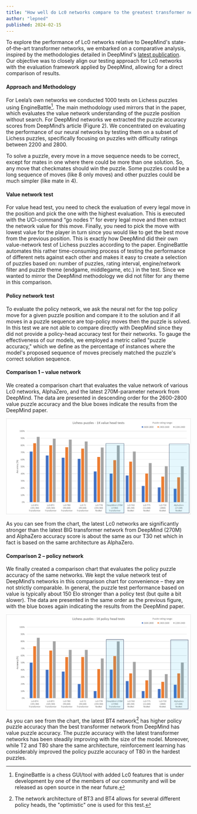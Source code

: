 ```yaml
---
title: "How well do Lc0 networks compare to the greatest transformer network from DeepMind?"
author: "lepned"
published: 2024-02-15
---
```


To explore the performance of Lc0 networks relative to DeepMind's state-of-the-art transformer networks, we embarked on a comparative analysis, inspired by the methodologies detailed in DeepMind's [latest publication](https://arxiv.org/abs/2402.04494). Our objective was to closely align our testing approach for Lc0 networks with the evaluation framework applied by DeepMind, allowing for a direct comparison of results.

<!--more-->

#### Approach and Methodology

For Leela’s own networks we conducted 1000 tests on Lichess puzzles using EngineBattle[^1]. The main methodology used mirrors that in the paper, which evaluates the value network understanding of the puzzle position without search. For DeepMind networks we extracted the puzzle accuracy scores from DeepMind’s article (Figure 2). We concentrated on evaluating the performance of our neural networks by testing them on a subset of Lichess puzzles, specifically focusing on puzzles with difficulty ratings between 2200 and 2800.

To solve a puzzle, every move in a move sequence needs to be correct, except for mates in one where there could be more than one solution. So, any move that checkmates should win the puzzle. Some puzzles could be a long sequence of moves (like 8 only moves) and other puzzles could be much simpler (like mate in 4).

#### Value network test

For value head test, you need to check the evaluation of every legal move in the position and pick the one with the highest evaluation. This is executed with the UCI-command “go nodes 1” for every legal move and then extract the network value for this move. Finally, you need to pick the move with lowest value for the player in turn since you would like to get the best move from the previous position. This is exactly how DeepMind did their own value-network test of Lichess puzzles according to the paper. EngineBattle automates this rather time-consuming process of testing the performance of different nets against each other and makes it easy to create a selection of puzzles based on: number of puzzles, rating interval, engine/network filter and puzzle theme (endgame, middlegame, etc.) in the test. Since we wanted to mirror the DeepMind methodology we did not filter for any theme in this comparison.

#### Policy network test

To evaluate the policy network, we ask the neural net for the top policy move for a given puzzle position and compare it to the solution and if all moves in a puzzle sequence are top-policy moves then the puzzle is solved. In this test we are not able to compare directly with DeepMind since they did not provide a policy-head accuracy test for their networks.
To gauge the effectiveness of our models, we employed a metric called "puzzle accuracy," which we define as the percentage of instances where the model's proposed sequence of moves precisely matched the puzzle's correct solution sequence.

#### Comparison 1 – value network

We created a comparison chart that evaluates the value network of various Lc0 networks, AlphaZero, and the latest 270M-parameter network from DeepMind. The data are presented in descending order for the 2600-2800 value puzzle accuracy and the blue boxes indicate the results from the DeepMind paper.

![](value_head_tests.png)

As you can see from the chart, the latest Lc0 networks are significantly stronger than the latest BIG transformer network from DeepMind (270M) and AlphaZero accuracy score is about the same as our T30 net which in fact is based on the same architecture as AlphaZero.

#### Comparison 2 – policy network

We finally created a comparison chart that evaluates the policy puzzle accuracy of the same networks. We kept the value network test of DeepMind’s networks in this comparison chart for convenience – they are not strictly comparable. In general, the puzzle test performance based on value is typically about 150 Elo stronger than a policy test (but quite a bit slower). The data are presented in the same order as the previous figure, with the blue boxes again indicating the results from the DeepMind paper.

![](policy_head_tests.png)

As you can see from the chart, the latest BT4 network[^2] has higher policy puzzle accuracy than the best transformer network from DeepMind has value puzzle accuracy. The puzzle accuracy with the latest transformer networks has been steadily improving with the size of the model. Moreover, while T2 and T80 share the same architecture, reinforcement learning has considerably improved the policy puzzle accuracy of T80 in the hardest puzzles.

[^1]: EngineBattle is a chess GUI/tool with added Lc0 features that is under development by one of the members of our community and will be released as open source in the near future.

[^2]: The network architecture of BT3 and BT4 allows for several different policy heads, the "optimistic" one is used for this test.
